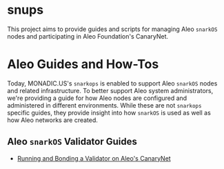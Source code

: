 # snups

This project aims to provide guides and scripts for managing Aleo `snarkOS` nodes and participating in Aleo Foundation's CanaryNet.


# Aleo Guides and How-Tos

Today, MONADIC.US's `snarkops` is enabled to support Aleo `snarkOS` nodes and related infrastructure.  To better support Aleo system administrators, we're providing a guide for how Aleo nodes are configured and administered in different environments.  While these are not `snarkops` specific guides, they provide insight into how `snarkOS` is used as well as how Aleo networks are created.  

## Aleo `snarkOS` Validator Guides

- [Running and Bonding a Validator on Aleo's CanaryNet](aleo_guides/BONDING_A_CANARY_VALIDATOR.md)

<!-- >
- [Running a Validator in Production](aleo_guides/PRODUCTION_VALIDATORS.md)
<! -->

